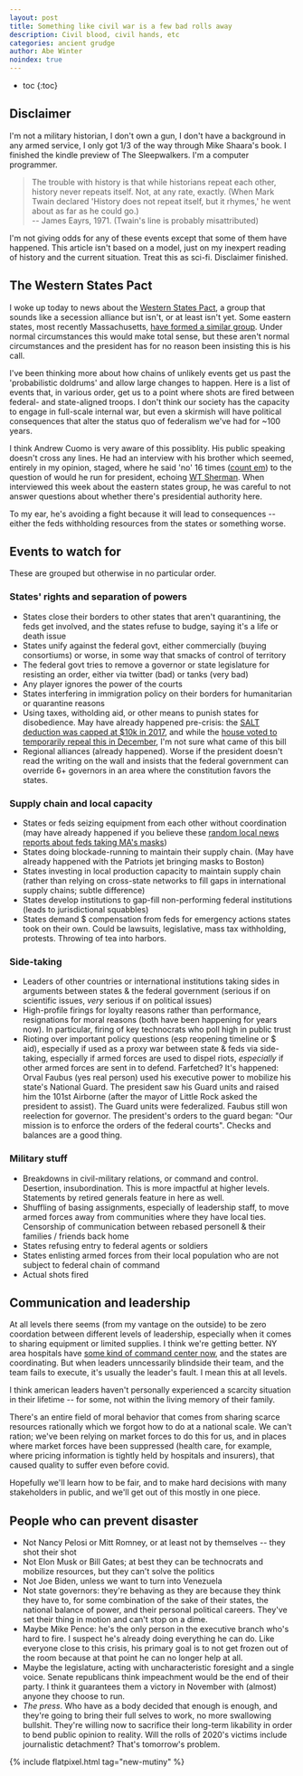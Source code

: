 ```yaml
---
layout: post
title: Something like civil war is a few bad rolls away
description: Civil blood, civil hands, etc
categories: ancient grudge
author: Abe Winter
noindex: true
---
```


* toc
{:toc}

## Disclaimer

I'm not a military historian, I don't own a gun, I don't have a background in any armed service, I only got 1/3 of the way through Mike Shaara's book. I finished the kindle preview of The Sleepwalkers. I'm a computer programmer.

> The trouble with history is that while historians repeat each other, history never repeats itself. Not, at any rate, exactly. (When Mark Twain declared 'History does not repeat itself, but it rhymes,' he went about as far as he could go.)
> <br> -- James Eayrs, 1971. (Twain's line is probably misattributed)

I'm not giving odds for any of these events except that some of them have happened. This article isn't based on a model, just on my inexpert reading of history and the current situation. Treat this as sci-fi. Disclaimer finished.

## The Western States Pact

I woke up today to news about the [Western States Pact](https://www.gov.ca.gov/2020/04/13/california-oregon-washington-announce-western-states-pact/), a group that sounds like a secession alliance but isn't, or at least isn't yet. Some eastern states, most recently Massachusetts, [have formed a similar group](https://www.bloomberg.com/news/articles/2020-04-13/cuomo-says-governors-to-unveil-plan-to-coordinate-reopenings?sref=KG1raLNJ). Under normal circumstances this would make total sense, but these aren't normal circumstances and the president has for no reason been insisting this is his call.

I've been thinking more about how chains of unlikely events get us past the 'probabilistic doldrums' and allow large changes to happen. Here is a list of events that, in various order, get us to a point where shots are fired between federal- and state-aligned troops. I don't think our society has the capacity to engage in full-scale internal war, but even a skirmish will have political consequences that alter the status quo of federalism we've had for ~100 years.

I think Andrew Cuomo is very aware of this possiblity. His public speaking doesn't cross any lines. He had an interview with his brother which seemed, entirely in my opinion, staged, where he said 'no' 16 times ([count em](https://www.cnn.com/2020/03/31/politics/andrew-cuomo-2024-2028-president/index.html)) to the question of would he run for president, echoing [WT Sherman](https://en.wikipedia.org/wiki/Shermanesque_statement). When interviewed this week about the eastern states group, he was careful to not answer questions about whether there's presidential authority here.

To my ear, he's avoiding a fight because it will lead to consequences -- either the feds withholding resources from the states or something worse.

## Events to watch for

These are grouped but otherwise in no particular order.

### States' rights and separation of powers

* States close their borders to other states that aren't quarantining, the feds get involved, and the states refuse to budge, saying it's a life or death issue
* States unify against the federal govt, either commercially (buying consortiums) or worse, in some way that smacks of control of territory
* The federal govt tries to remove a governor or state legislature for resisting an order, either via twitter (bad) or tanks (very bad)
* Any player ignores the power of the courts
* States interfering in immigration policy on their borders for humanitarian or quarantine reasons
* Using taxes, witholding aid, or other means to punish states for disobedience. May have already happened pre-crisis: the [SALT deduction was capped at $10k in 2017](https://taxfoundation.org/final-tax-cuts-and-jobs-act-details-analysis/), and while the [house voted to temporarily repeal this in December](https://thehill.com/policy/finance/475352-house-votes-to-temporarily-repeal-trump-salt-deduction-cap), I'm not sure what came of this bill
* Regional alliances (already happened). Worse if the president doesn't read the writing on the wall and insists that the federal government can override 6+ governors in an area where the constitution favors the states.

### Supply chain and local capacity

* States or feds seizing equipment from each other without coordination (may have already happened if you believe these [random local news reports about feds taking MA's masks](https://www.dailykos.com/stories/2020/4/4/1934221/-Someone-Seized-3-000-000-Masks-From-Massachusetts-At-The-Port-in-NYC))
* States doing blockade-running to maintain their supply chain. (May have already happened with the Patriots jet bringing masks to Boston)
* States investing in local production capacity to maintain supply chain (rather than relying on cross-state networks to fill gaps in international supply chains; subtle difference)
* States develop institutions to gap-fill non-performing federal institutions (leads to jurisdictional squabbles)
* States demand $ compensation from feds for emergency actions states took on their own. Could be lawsuits, legislative, mass tax withholding, protests. Throwing of tea into harbors.

### Side-taking

* Leaders of other countries or international institutions taking sides in arguments between states & the federal government (serious if on scientific issues, *very* serious if on political issues)
* High-profile firings for loyalty reasons rather than performance, resignations for moral reasons (both have been happening for years now). In particular, firing of key technocrats who poll high in public trust
* Rioting over important policy questions (esp reopening timeline or $ aid), especially if used as a proxy war between state & feds via side-taking, especially if armed forces are used to dispel riots, *especially* if other armed forces are sent in to defend. Farfetched? It's happened: Orval Faubus (yes real person) used his executive power to mobilize his state's National Guard. The president saw his Guard units and raised him the 101st Airborne (after the mayor of Little Rock asked the president to assist). The Guard units were federalized. Faubus still won reelection for governor. The president's orders to the guard began: "Our mission is to enforce the orders of the federal courts". Checks and balances are a good thing.

### Military stuff

* Breakdowns in civil-military relations, or command and control. Desertion, insubordination. This is more impactful at higher levels. Statements by retired generals feature in here as well.
* Shuffling of basing assignments, especially of leadership staff, to move armed forces away from communities where they have local ties. Censorship of communication between rebased personell & their families / friends back home
* States refusing entry to federal agents or soldiers
* States enlisting armed forces from their local population who are not subject to federal chain of command
* Actual shots fired

## Communication and leadership

At all levels there seems (from my vantage on the outside) to be zero coordation between different levels of leadership, especially when it comes to sharing equipment or limited supplies. I think we're getting better. NY area hospitals have [some kind of command center now](https://www.governor.ny.gov/news/amid-ongoing-covid-19-pandemic-governor-cuomo-announces-statewide-public-private-hospital-plan), and the states are coordinating. But when leaders unncessarily blindside their team, and the team fails to execute, it's usually the leader's fault. I mean this at all levels.

I think american leaders haven't personally experienced a scarcity situation in their lifetime -- for some, not within the living memory of their family.

There's an entire field of moral behavior that comes from sharing scarce resources rationally which we forgot how to do at a national scale. We can't ration; we've been relying on market forces to do this for us, and in places where market forces have been suppressed (health care, for example, where pricing information is tightly held by hospitals and insurers), that caused quality to suffer even before covid.

Hopefully we'll learn how to be fair, and to make hard decisions with many stakeholders in public, and we'll get out of this mostly in one piece.

## People who can prevent disaster

* Not Nancy Pelosi or Mitt Romney, or at least not by themselves -- they shot their shot
* Not Elon Musk or Bill Gates; at best they can be technocrats and mobilize resources, but they can't solve the politics
* Not Joe Biden, unless we want to turn into Venezuela
* Not state governors: they're behaving as they are because they think they have to, for some combination of the sake of their states, the national balance of power, and their personal political careers. They've set their thing in motion and can't stop on a dime.
* Maybe Mike Pence: he's the only person in the executive branch who's hard to fire. I suspect he's already doing everything he can do. Like everyone close to this crisis, his primary goal is to not get frozen out of the room because at that point he can no longer help at all.
* Maybe the legislature, acting with uncharacteristic foresight and a single voice. Senate republicans think impeachment would be the end of their party. I think it guarantees them a victory in November with (almost) anyone they choose to run.
* *The press*. Who have as a body decided that enough is enough, and they're going to bring their full selves to work, no more swallowing bullshit. They're willing now to sacrifice their long-term likability in order to bend public opinion to reality. Will the rolls of 2020's victims include journalistic detachment? That's tomorrow's problem.

{% include flatpixel.html tag="new-mutiny" %}
